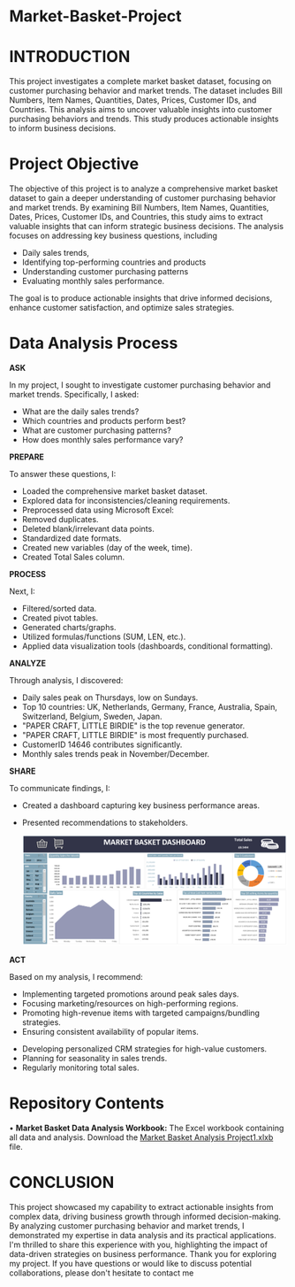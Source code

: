 # Market-Basket-Project
# INTRODUCTION
This project investigates a complete market basket dataset, focusing on customer purchasing behavior and market trends. The dataset includes Bill Numbers, Item Names, Quantities, Dates, Prices, Customer IDs, and Countries. This analysis aims to uncover valuable insights into customer purchasing behaviors and trends. This study produces actionable insights to inform business decisions.
# Project Objective
The objective of this project is to analyze a comprehensive market basket dataset to gain a deeper understanding of customer purchasing behavior and market trends. By examining Bill Numbers, Item Names, Quantities, Dates, Prices, Customer IDs, and Countries, this study aims to extract valuable insights that can inform strategic business decisions. The analysis focuses on addressing key business questions, including
*	Daily sales trends, 
*	Identifying top-performing countries and products
*	 Understanding customer purchasing patterns 
*	Evaluating monthly sales performance.
  
The goal is to produce actionable insights that drive informed decisions, enhance customer satisfaction, and optimize sales strategies.

# Data Analysis Process

**ASK**

In my project, I sought to investigate customer purchasing behavior and market trends. Specifically, I asked:

* What are the daily sales trends?
* Which countries and products perform best?
* What are customer purchasing patterns?
* How does monthly sales performance vary?

**PREPARE**

To answer these questions, I:

* Loaded the comprehensive market basket dataset.
* Explored data for inconsistencies/cleaning requirements.
* Preprocessed data using Microsoft Excel:
* Removed duplicates.
* Deleted blank/irrelevant data points.
* Standardized date formats.
* Created new variables (day of the week, time).
* Created Total Sales column.

**PROCESS**

Next, I:

* Filtered/sorted data.
* Created pivot tables.
* Generated charts/graphs.
* Utilized formulas/functions (SUM, LEN, etc.).
* Applied data visualization tools (dashboards, conditional formatting).

**ANALYZE**

Through analysis, I discovered:

* Daily sales peak on Thursdays, low on Sundays.
* Top 10 countries: UK, Netherlands, Germany, France, Australia, Spain, Switzerland, Belgium, Sweden, Japan.
* "PAPER CRAFT, LITTLE BIRDIE" is the top revenue generator.
* "PAPER CRAFT, LITTLE BIRDIE" is most frequently purchased.
* CustomerID 14646 contributes significantly.
* Monthly sales trends peak in November/December.

**SHARE**

To communicate findings, I:

* Created a dashboard capturing key business performance areas.
* Presented recommendations to stakeholders.

  ![market basket ](https://github.com/tayblet/Market-Basket-Project-/blob/ccbd962206304f46fbc33b89ce1b7f370e6d0f4d/market%20basket%20screenshot.PNG)

**ACT**

Based on my analysis, I recommend:

* Implementing targeted promotions around peak sales days.
* Focusing marketing/resources on high-performing regions.
* Promoting high-revenue items with targeted campaigns/bundling strategies.
* Ensuring consistent availability of popular items.
- Developing personalized CRM strategies for high-value customers.
- Planning for seasonality in sales trends.
- Regularly monitoring total sales.

# Repository Contents
•	**Market Basket Data Analysis Workbook:** 
The Excel workbook containing all data and analysis. Download the [Market Basket Analysis Project1.xlxb](https://github.com/tayblet/Market-Basket-Project-/blob/70194bedd865fdd99af13d9724dd2302515af74d/Market%20Basket%20Analysis%20file.xlsx)  file.

  # CONCLUSION
This project showcased my capability to extract actionable insights from complex data, driving business growth through informed decision-making. By analyzing customer purchasing behavior and market trends, I demonstrated my expertise in data analysis and its practical applications. I'm thrilled to share this experience with you, highlighting the impact of data-driven strategies on business performance. Thank you for exploring my project. If you have questions or would like to discuss potential collaborations, please don't hesitate to contact me

  
